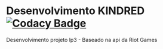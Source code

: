 # Desenvolvimento KINDRED [![Codacy Badge](https://api.codacy.com/project/badge/Grade/e00989d5562845e5bb298d6a282a5e4a)](https://www.codacy.com/app/iancl10/kindred?utm_source=github.com&amp;utm_medium=referral&amp;utm_content=iancl100/kindred&amp;utm_campaign=Badge_Grade)

Desenvolvimento projeto lp3 - Baseado na api da Riot Games
